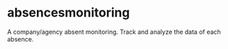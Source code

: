 # absencesmonitoring
A company/agency absent monitoring. Track and analyze the data of each absence. 

